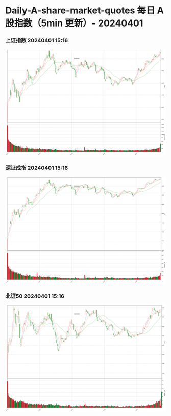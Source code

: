 
# Daily-A-share-market-quotes 每日 A 股指数（5min 更新）- 20240401

### 上证指数 20240401 15:16
![](./fig/2024/4/20240401-sh000001.png)

### 深证成指 20240401 15:16
![](./fig/2024/4/20240401-sz399001.png)

### 北证50 20240401 15:16
![](./fig/2024/4/20240401-bj899050.png)
